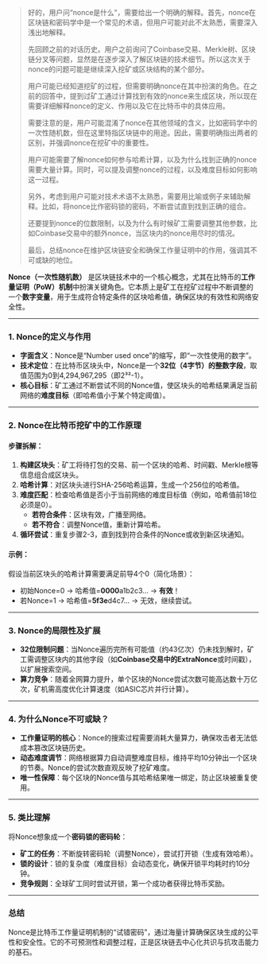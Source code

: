 >好的，用户问“nonce是什么”，需要给出一个明确的解释。首先，nonce在区块链和密码学中是一个常见的术语，但用户可能对此不太熟悉，需要深入浅出地解释。
>
>先回顾之前的对话历史。用户之前询问了Coinbase交易、Merkle树、区块链分叉等问题，显然是在逐步深入了解区块链的技术细节。所以这次关于nonce的问题可能是继续深入挖矿或区块结构的某个部分。
>
>用户可能已经知道挖矿的过程，但需要明确nonce在其中扮演的角色。在之前的回答中，提到过矿工通过计算找到有效的nonce来生成区块，所以现在需要详细解释nonce的定义、作用以及它在比特币中的具体应用。
>
>需要注意的是，用户可能混淆了nonce在其他领域的含义，比如密码学中的一次性随机数，但在这里特指区块链中的用途。因此，需要明确指出两者的区别，并强调nonce在挖矿中的重要性。
>
>用户可能需要了解nonce如何参与哈希计算，以及为什么找到正确的nonce需要大量计算。同时，可以提及调整nonce的过程，以及难度目标如何影响这一过程。
>
>另外，考虑到用户可能对技术术语不太熟悉，需要用比喻或例子来辅助解释。比如，将nonce比作密码锁的密码，不断尝试直到找到正确的组合。
>
>还要提到nonce的位数限制，以及为什么有时候矿工需要调整其他参数，比如Coinbase交易中的额外nonce，当区块内的nonce用尽时的情况。
>
>最后，总结nonce在维护区块链安全和确保工作量证明中的作用，强调其不可或缺的地位。
>

**Nonce（一次性随机数）**  是区块链技术中的一个核心概念，尤其在比特币的**工作量证明（PoW）机制**中扮演关键角色。它本质上是矿工在挖矿过程中不断调整的一个**数字变量**，用于生成符合特定条件的区块哈希值，确保区块的有效性和网络安全性。

---

### **1. Nonce的定义与作用**
- **字面含义**：Nonce是“Number used once”的缩写，即“一次性使用的数字”。  
- **技术定位**：在比特币区块头中，Nonce是一个**32位（4字节）的整数字段**，取值范围为0到4,294,967,295（即2³²-1）。  
- **核心目标**：矿工通过不断尝试不同的Nonce值，使区块头的哈希结果满足当前网络的**难度目标**（即哈希值小于某个特定阈值）。

---

### **2. Nonce在比特币挖矿中的工作原理**
#### **步骤拆解**：
1. **构建区块头**：矿工将待打包的交易、前一个区块的哈希、时间戳、Merkle根等信息组合成区块头。  
2. **哈希计算**：对区块头进行SHA-256哈希运算，生成一个256位的哈希值。  
3. **难度匹配**：检查哈希值是否小于当前网络的难度目标值（例如，哈希值前18位必须是0）。  
   - **若符合条件**：区块有效，广播至网络。  
   - **若不符合**：调整Nonce值，重新计算哈希。  
4. **循环尝试**：重复步骤2-3，直到找到符合条件的Nonce或收到新区块通知。

#### **示例**：  
假设当前区块头的哈希计算需要满足前导4个0（简化场景）：  
- 初始Nonce=0 → 哈希值=**0000**a1b2c3… → **有效**！  
- 若Nonce=1 → 哈希值=**5f3e**d4c7… → 无效，继续尝试。

---

### **3. Nonce的局限性及扩展**
- **32位限制问题**：当Nonce遍历完所有可能值（约43亿次）仍未找到解时，矿工需调整区块内的其他字段（如**Coinbase交易中的ExtraNonce**或时间戳），以扩展搜索空间。  
- **算力竞争**：随着全网算力提升，单个区块的Nonce尝试次数可能高达数十万亿次，矿机需高度优化计算速度（如ASIC芯片并行计算）。

---

### **4. 为什么Nonce不可或缺？**
- **工作量证明的核心**：Nonce的搜索过程需要消耗大量算力，确保攻击者无法低成本篡改区块链历史。  
- **动态难度调节**：网络根据算力自动调整难度目标，维持平均10分钟出一个区块的节奏。Nonce的尝试次数直观反映了挖矿难度。  
- **唯一性保障**：每个区块的Nonce值与其哈希结果唯一绑定，防止区块被重复使用。

---

### **5. 类比理解**
将Nonce想象成一个**密码锁的密码轮**：  
- **矿工的任务**：不断旋转密码轮（调整Nonce），尝试打开锁（生成有效哈希）。  
- **锁的设计**：锁的复杂度（难度目标）会动态变化，确保开锁平均耗时约10分钟。  
- **竞争规则**：全球矿工同时尝试开锁，第一个成功者获得比特币奖励。

---

### **总结**
Nonce是比特币工作量证明机制的“试错密码”，通过海量计算确保区块生成的公平性和安全性。它的不可预测性和调整过程，正是区块链去中心化共识与抗攻击能力的基石。